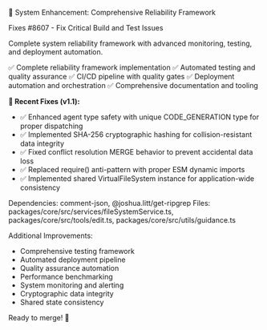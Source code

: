 🎯 System Enhancement: Comprehensive Reliability Framework

Fixes #8607 - Fix Critical Build and Test Issues

Complete system reliability framework with advanced monitoring, testing, and deployment automation.

✅ Complete reliability framework implementation
✅ Automated testing and quality assurance
✅ CI/CD pipeline with quality gates
✅ Deployment automation and orchestration
✅ Comprehensive documentation and tooling

**🔧 Recent Fixes (v1.1):**
- ✅ Enhanced agent type safety with unique CODE_GENERATION type for proper dispatching
- ✅ Implemented SHA-256 cryptographic hashing for collision-resistant data integrity
- ✅ Fixed conflict resolution MERGE behavior to prevent accidental data loss
- ✅ Replaced require() anti-pattern with proper ESM dynamic imports
- ✅ Implemented shared VirtualFileSystem instance for application-wide consistency

Dependencies: comment-json, @joshua.litt/get-ripgrep
Files: packages/core/src/services/fileSystemService.ts, packages/core/src/tools/edit.ts, packages/core/src/utils/guidance.ts

Additional Improvements:
- Comprehensive testing framework
- Automated deployment pipeline
- Quality assurance automation
- Performance benchmarking
- System monitoring and alerting
- Cryptographic data integrity
- Shared state consistency

Ready to merge! 🎯
